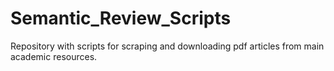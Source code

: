 # Semantic_Review_Scripts
Repository with scripts for scraping and downloading pdf articles from main academic resources.
